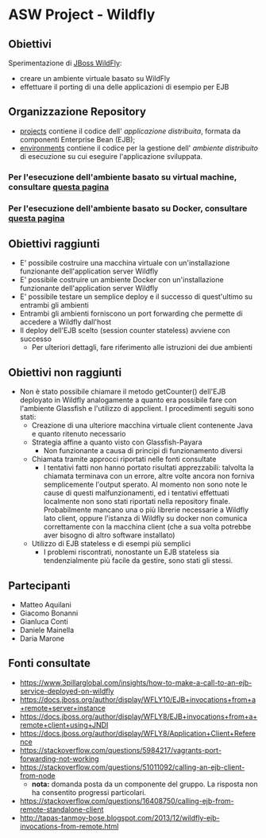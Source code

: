 # ASW Project - Wildfly

## Obiettivi
Sperimentazione di [JBoss WildFly](http://wildfly.org/): 
- creare un ambiente virtuale basato su WildFly 
- effettuare il porting di una delle applicazioni di esempio per EJB

## Organizzazione Repository
* [projects](projects/) contiene il codice dell' *applicazione distribuita*, formata da componenti Enterprise Bean (EJB);
* [environments](environments/) contiene il codice per la gestione dell' *ambiente distribuito*  di esecuzione su cui eseguire l'applicazione sviluppata.

### Per l'esecuzione dell'ambiente basato su virtual machine, consultare [questa pagina](environments/virtualbox)
### Per l'esecuzione dell'ambiente basato su Docker, consultare [questa pagina](environments/docker)

## Obiettivi raggiunti
- E' possibile costruire una macchina virtuale con un'installazione funzionante dell'application server Wildfly
- E' possibile costruire un ambiente Docker con un'installazione funzionante dell'application server Wildfly
- E' possibile testare un semplice deploy e il successo di quest'ultimo su entrambi gli ambienti
- Entrambi gli ambienti forniscono un port forwarding che permette di accedere a Wildfly dall'host
- Il deploy dell'EJB scelto (session counter stateless) avviene con successo
	- Per ulteriori dettagli, fare riferimento alle istruzioni dei due ambienti

## Obiettivi non raggiunti
- Non è stato possibile chiamare il metodo getCounter() dell'EJB deployato in Wildfly analogamente a quanto era possibile fare con l'ambiente Glassfish e l'utilizzo di appclient. I procedimenti seguiti sono stati:
	- Creazione di una ulteriore macchina virtuale client contenente Java e quanto ritenuto necessario
	- Strategia affine a quanto visto con Glassfish-Payara
		- Non funzionante a causa di principi di funzionamento diversi
	- Chiamata tramite approcci riportati nelle fonti consultate
		- I tentativi fatti non hanno portato risultati apprezzabili: talvolta la chiamata terminava con un errore, altre volte ancora non forniva semplicemente l'output sperato. Al momento non sono note le cause di questi malfunzionamenti, ed i tentativi effettuati localmente non sono stati riportati nella repository finale. Probabilmente mancano una o più librerie necessarie a Wildfly lato client, oppure l'istanza di Wildfly su docker non comunica correttamente con la macchina client (che a sua volta potrebbe aver bisogno di altro software installato)
	- Utilizzo di EJB stateless e di esempi più semplici
		- I problemi riscontrati, nonostante un EJB stateless sia tendenzialmente più facile da gestire, sono stati gli stessi.

## Partecipanti
- Matteo Aquilani
- Giacomo Bonanni
- Gianluca Conti
- Daniele Mainella
- Daria Marone

## Fonti consultate 
- https://www.3pillarglobal.com/insights/how-to-make-a-call-to-an-ejb-service-deployed-on-wildfly
- https://docs.jboss.org/author/display/WFLY10/EJB+invocations+from+a+remote+server+instance 
- https://docs.jboss.org/author/display/WFLY8/EJB+invocations+from+a+remote+client+using+JNDI
- https://docs.jboss.org/author/display/WFLY8/Application+Client+Reference
- https://stackoverflow.com/questions/5984217/vagrants-port-forwarding-not-working
- https://stackoverflow.com/questions/51011092/calling-an-ejb-client-from-node
	- **nota:** domanda posta da un componente del gruppo. La risposta non ha consentito progressi particolari.
- https://stackoverflow.com/questions/16408750/calling-ejb-from-remote-standalone-client
- http://tapas-tanmoy-bose.blogspot.com/2013/12/wildfly-ejb-invocations-from-remote.html

